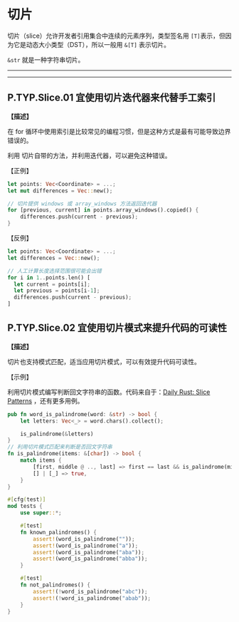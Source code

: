 # 切片

切片（slice）允许开发者引用集合中连续的元素序列，类型签名用 `[T]`表示，但因为它是动态大小类型（DST），所以一般用 `&[T]` 表示切片。

`&str` 就是一种字符串切片。

---
<!-- toc -->
---

## P.TYP.Slice.01  宜使用切片迭代器来代替手工索引

**【描述】**

在 for 循环中使用索引是比较常见的编程习惯，但是这种方式是最有可能导致边界错误的。

利用 切片自带的方法，并利用迭代器，可以避免这种错误。

【正例】

```rust
let points: Vec<Coordinate> = ...;
let mut differences = Vec::new();

// 切片提供 windows 或 array_windows 方法返回迭代器
for [previous, current] in points.array_windows().copied() {
    differences.push(current - previous);
}
```

【反例】

```rust
let points: Vec<Coordinate> = ...;
let differences = Vec::new();

// 人工计算长度选择范围很可能会出错
for i in 1..points.len() [
  let current = points[i];
  let previous = points[i-1];
  differences.push(current - previous);
]
```

## P.TYP.Slice.02 宜使用切片模式来提升代码的可读性

**【描述】**

切片也支持模式匹配，适当应用切片模式，可以有效提升代码可读性。

【示例】

利用切片模式编写判断回文字符串的函数。代码来自于：[Daily Rust: Slice Patterns](https://adventures.michaelfbryan.com/posts/daily/slice-patterns/#matching-the-start-of-a-slice)  ，还有更多用例。

```rust
pub fn word_is_palindrome(word: &str) -> bool {
    let letters: Vec<_> = word.chars().collect();

    is_palindrome(&letters)
}
// 利用切片模式匹配来判断是否回文字符串
fn is_palindrome(items: &[char]) -> bool {
    match items {
        [first, middle @ .., last] => first == last && is_palindrome(middle),
        [] | [_] => true,
    }
}

#[cfg(test)]
mod tests {
    use super::*;

    #[test]
    fn known_palindromes() {
        assert!(word_is_palindrome(""));
        assert!(word_is_palindrome("a"));
        assert!(word_is_palindrome("aba"));
        assert!(word_is_palindrome("abba"));
    }

    #[test]
    fn not_palindromes() {
        assert!(!word_is_palindrome("abc"));
        assert!(!word_is_palindrome("abab"));
    }
}

```

